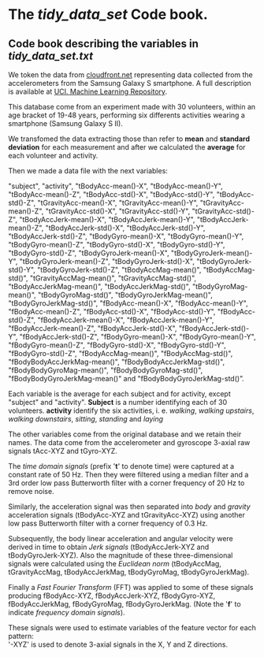 # The *tidy_data_set* Code book.
Code book describing the variables in *tidy_data_set.txt*
---------
We token the data from [cloudfront.net](https://d396qusza40orc.cloudfront.net/getdata%2Fprojectfiles%2FUCI%20HAR%20Dataset.zip)
representing data collected from the accelerometers from the Samsung Galaxy S smartphone. A full description is available at [UCI. Machine Learning Repository](http://archive.ics.uci.edu/ml/datasets/Human+Activity+Recognition+Using+Smartphones).

This database come from an experiment made with 30 volunteers, within an age bracket of 19-48 years, performing six differents activities  wearing a smartphone (Samsung Galaxy S II). 

We transfomed the data extracting those than refer to **mean** and **standard deviation** for each measurement and after we calculated the **average** for each volunteer and activity.

Then we made a data file with the next variables:

"subject", "activity", "tBodyAcc-mean()-X", "tBodyAcc-mean()-Y", "tBodyAcc-mean()-Z", "tBodyAcc-std()-X", "tBodyAcc-std()-Y", "tBodyAcc-std()-Z", "tGravityAcc-mean()-X", "tGravityAcc-mean()-Y", "tGravityAcc-mean()-Z", "tGravityAcc-std()-X", "tGravityAcc-std()-Y", "tGravityAcc-std()-Z", "tBodyAccJerk-mean()-X", "tBodyAccJerk-mean()-Y", "tBodyAccJerk-mean()-Z", "tBodyAccJerk-std()-X", "tBodyAccJerk-std()-Y", "tBodyAccJerk-std()-Z", "tBodyGyro-mean()-X", "tBodyGyro-mean()-Y", "tBodyGyro-mean()-Z", "tBodyGyro-std()-X", "tBodyGyro-std()-Y", "tBodyGyro-std()-Z", "tBodyGyroJerk-mean()-X", "tBodyGyroJerk-mean()-Y", "tBodyGyroJerk-mean()-Z", "tBodyGyroJerk-std()-X", "tBodyGyroJerk-std()-Y", "tBodyGyroJerk-std()-Z", "tBodyAccMag-mean()", "tBodyAccMag-std()", "tGravityAccMag-mean()", "tGravityAccMag-std()", "tBodyAccJerkMag-mean()", "tBodyAccJerkMag-std()", "tBodyGyroMag-mean()", "tBodyGyroMag-std()", "tBodyGyroJerkMag-mean()", "tBodyGyroJerkMag-std()", "fBodyAcc-mean()-X", "fBodyAcc-mean()-Y", "fBodyAcc-mean()-Z", "fBodyAcc-std()-X", "fBodyAcc-std()-Y", "fBodyAcc-std()-Z", "fBodyAccJerk-mean()-X", "fBodyAccJerk-mean()-Y", "fBodyAccJerk-mean()-Z", "fBodyAccJerk-std()-X", "fBodyAccJerk-std()-Y", "fBodyAccJerk-std()-Z", "fBodyGyro-mean()-X", "fBodyGyro-mean()-Y", "fBodyGyro-mean()-Z", "fBodyGyro-std()-X", "fBodyGyro-std()-Y", "fBodyGyro-std()-Z", "fBodyAccMag-mean()", "fBodyAccMag-std()", "fBodyBodyAccJerkMag-mean()", "fBodyBodyAccJerkMag-std()", "fBodyBodyGyroMag-mean()", "fBodyBodyGyroMag-std()", "fBodyBodyGyroJerkMag-mean()" and "fBodyBodyGyroJerkMag-std()”.
 
Each variable is the average for each subject and for activity, except "subject" and "activity". 
  **Subject** is a number identifying each of 30 volunteers.
  **activity** identify the six activities, i. e. *walking*, *walking upstairs*, *walking downstairs*, *sitting*, *standing* and *laying*

The other variables come from the original database and we retain their names. The data come from the accelerometer and gyroscope 3-axial raw signals tAcc-XYZ and tGyro-XYZ.

The *time domain signals* (prefix '**t**' to denote time) were captured at a constant rate of 50 Hz. Then they were filtered using a median filter and a 3rd order low pass Butterworth filter with a corner frequency of 20 Hz to remove noise.

Similarly, the acceleration signal was then separated into *body* and *gravity* acceleration signals (tBodyAcc-XYZ and tGravityAcc-XYZ) using another low pass Butterworth filter with a corner frequency of 0.3 Hz.

Subsequently, the body linear acceleration and angular velocity were derived in time to obtain *Jerk signals* (tBodyAccJerk-XYZ and tBodyGyroJerk-XYZ). Also the magnitude of these three-dimensional signals were calculated using the *Euclidean norm* (tBodyAccMag, tGravityAccMag, tBodyAccJerkMag, tBodyGyroMag, tBodyGyroJerkMag).

Finally a *Fast Fourier Transform* (FFT) was applied to some of these signals producing fBodyAcc-XYZ, fBodyAccJerk-XYZ, fBodyGyro-XYZ, fBodyAccJerkMag, fBodyGyroMag, fBodyGyroJerkMag. (Note the '**f**' to indicate *frequency domain signals*). 

These signals were used to estimate variables of the feature vector for each pattern:  
'-XYZ' is used to denote 3-axial signals in the X, Y and Z directions.
